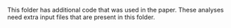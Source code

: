This folder has additional code that was used in the paper. These analyses need extra input files that are present in this folder. 
